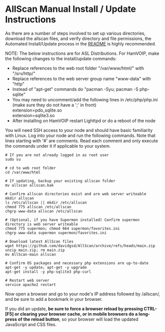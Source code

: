 # AllScan Manual Install / Update Instructions
As there are a number of steps involved to set up various directories, download the allscan files, and verify directory and file permissions, the Automated Install/Update process in the [README](https://github.com/davidgsd/AllScan/blob/main/README.md) is highly recommended.

NOTE: The below instructions are for ASL Distributions. For HamVOIP, make the following changes to the install/update commands:
* Replace references to the web root folder "/var/www/html/" with "/srv/http/"
* Replace references to the web server group name "www-data" with "http"
* Instead of "apt-get" commands do "pacman -Syu; pacman -S php-sqlite"
* You may need to uncomment/add the following lines in /etc/php/php.ini (make sure they do not have a ';' in front)<br>
	extension=pdo_sqlite.so<br>
	extension=sqlite3.so
* After installing on HamVOIP restart Lighttpd or do a reboot of the node

You will need SSH access to your node and should have basic familiarity with Linux. Log into your node and run the following commands. Note that lines starting with '#' are comments. Read each comment and only execute the commands under it if applicable to your system.

	# If you are not already logged in as root user
	sudo su

	# cd to web root folder
	cd /var/www/html

	# If updating, backup your existing allscan folder
	mv allscan allscan.bak

	# Confirm allscan directories exist and are web server writeable
	mkdir allscan
	ls /etc/allscan || mkdir /etc/allscan
	chmod 775 allscan /etc/allscan
	chgrp www-data allscan /etc/allscan

	# (Optional, if you have Supermon installed) Confirm supermon directory is web server writeable
	chmod 775 supermon; chmod 664 supermon/favorites.ini
	chgrp www-data supermon supermon/favorites.ini

	# Download latest AllScan files
	wget https://github.com/davidgsd/AllScan/archive/refs/heads/main.zip
	unzip main.zip; rm main.zip
	mv AllScan-main allscan

	# Confirm OS packages and necessary php extensions are up-to-date
	apt-get -y update; apt-get -y upgrade
	apt-get install -y php-sqlite3 php-curl
	
	# Restart web server
	service apache2 restart
	
Now open a browser and go to your node's IP address followed by /allscan/, and be sure to add a bookmark in your browser.

If you did an update, **be sure to force a browser reload by pressing CTRL-[F5] or clearing your browser cache, or in mobile browsers do a long-press of the reload button**, so your browser will load the updated JavaScript and CSS files.
